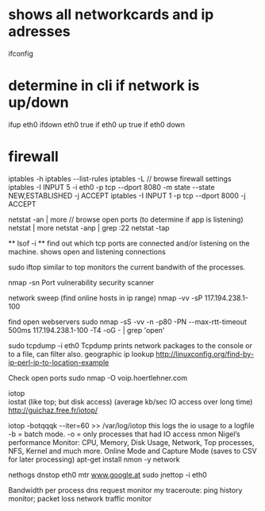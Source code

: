 
#  shows all networkcards and ip adresses
ifconfig

# determine in cli if network is up/down
ifup eth0
ifdown eth0 
true if eth0 up
true if eth0 down

# firewall
iptables -h
iptables --list-rules
iptables -L			// browse firewall settings
iptables -I INPUT 5 -i eth0 -p tcp --dport 8080 -m state --state NEW,ESTABLISHED -j ACCEPT
iptables -I INPUT 1 -p tcp --dport 8000 -j ACCEPT



netstat -an | more		// browse open ports (to determine if app is listening)
netstat | more
netstat -anp | grep :22
netstat -tap   

** lsof -i **
find out which tcp ports are connected and/or listening on the machine.
shows open and listening connections

sudo iftop
similar to top
monitors the current bandwith of the processes.

nmap -sn
Port vulnerability security scanner

network sweep (find online hosts in ip range)
nmap -vv -sP 117.194.238.1-100

find open webservers
sudo nmap -sS -vv -n -p80 -PN --max-rtt-timeout 500ms 117.194.238.1-100 -T4 -oG - | grep 'open'


sudo tcpdump -i eth0
Tcpdump prints network packages to the console or to a file, can filter also. 
geographic ip lookup
http://linuxconfig.org/find-by-ip-perl-ip-to-location-example



Check open ports
sudo nmap -O voip.hoertlehner.com

iotop  
iostat 
(like top; but disk access)
(average kb/sec IO access over long time)
http://guichaz.free.fr/iotop/

iotop -botqqqk --iter=60 >> /var/log/iotop
this logs the io usage to a logfile 
-b = batch mode.
-o = only processes that had IO access
nmon
Nigel’s performance Monitor: CPU, Memory, Disk Usage, Network, Top processes, NFS, Kernel and much more. Online Mode and Capture Mode (saves to CSV for later processing)
apt-get install nmon -y
network

nethogs
dnstop eth0
mtr www.google.at
sudo jnettop -i eth0


Bandwidth per process
dns request monitor
my traceroute: ping history monitor; packet loss
network traffic monitor


